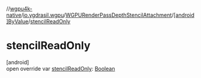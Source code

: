 //[wgpu4k-native](../../../../index.md)/[io.ygdrasil.wgpu](../../index.md)/[WGPURenderPassDepthStencilAttachment](../index.md)/[[android]ByValue](index.md)/[stencilReadOnly](stencil-read-only.md)

# stencilReadOnly

[android]\
open override var [stencilReadOnly](stencil-read-only.md): [Boolean](https://kotlinlang.org/api/core/kotlin-stdlib/kotlin/-boolean/index.html)